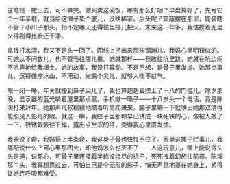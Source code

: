 这笔钱一撒出去，可不算完。做买卖这碗饭，哪有那么好咽？早盘算好了，先亏它个一年半载，就当给这摊子垫个底儿，没啥稀罕。后头呢？窟窿摆在那里，能装瞎不管？小川子那头，指不定哪天还得往里搭几把火。未来这一年多，我估摸着兜里又得刮得比脸还干净。

拿钱打水漂，我又不是头一回了。网线上捞出来那些钢蹦儿，我妈心里明镜似的。可她从不问数儿，也不管我往哪儿撒。她就那样——我敢往坑里跳，她就在坑边闷不吭声地给我填土。她的故事，我没打算动。不是不想，是骨子里发虚。她那点事儿，沉得像座冰山，不用动，光露个尖儿，就够人喘不过气。

眼一闭一睁，年关就撞到鼻子尖儿了，我也算趔趄着摸上了十八的门槛儿。除夕那晚，显示器的蓝光啃着屋里那点黑，手机嗷一嗓子——十八岁头一个电话，竟是陈溪打来拜年。她那声儿软糯糯地顺着听筒爬进来，脑子里唰一下就映出她那双清得能照见人影儿的眼。就这一瞬，我腔子里那颗早已锈成一块死铁的心，像被人敲了一下，铁锈簌簌往下掉，露出点生涩的红，烫得我心里直发怵。

我爸没了命，我妈搭上半条命，我这身子骨也快扛不住了。家里这摊子烂事儿，我哪配说什么？可心里那团火，却他妈怎么也灭不了——人这玩意儿，嘴上能说得头头是道，说死心，可骨子里还攥着半截没烧尽的捻子，死死拽着幻想往前撞。陈溪那丫头，我真想靠过去，可怕自己是个无形的影子，悄无声息地罩在她身上，紧得让她连呼吸都难受。

